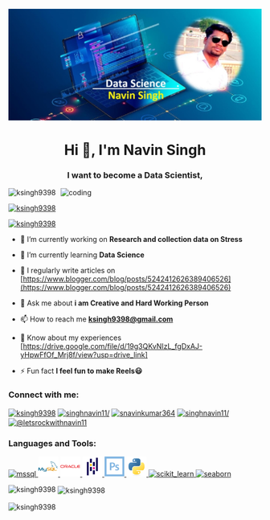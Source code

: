 ![logo](https://github.com/ksingh9398/ksingh9398/blob/main/banner2.jpg)
<h1 align="center">Hi 👋, I'm Navin Singh</h1>
<h3 align="center">I want to become a Data Scientist,</h3>
<img align="right" alt="coding" width="400" src="https://user-images.githubusercontent.com/55389276/140866485-8fb1c876-9a8f-4d6a-98dc-08c4981eaf70.gif">
<p align="left"> <img src="https://komarev.com/ghpvc/?username=ksingh9398&label=Profile%20views&color=0e75b6&style=flat" alt="ksingh9398" /> </p>

<p align="left"> <a href="https://github.com/ryo-ma/github-profile-trophy"><img src="https://github-profile-trophy.vercel.app/?username=ksingh9398" alt="ksingh9398" /></a> </p>

<p align="left"> <a href="https://twitter.com/ksingh9398" target="blank"><img src="https://img.shields.io/twitter/follow/ksingh9398?logo=twitter&style=for-the-badge" alt="ksingh9398" /></a> </p>

- 🔭 I’m currently working on **Research and collection data on Stress**

- 🌱 I’m currently learning **Data Science**

- 📝 I regularly write articles on [https://www.blogger.com/blog/posts/5242412626389406526](https://www.blogger.com/blog/posts/5242412626389406526)

- 💬 Ask me about **i am Creative and Hard Working Person**

- 📫 How to reach me **ksingh9398@gmail.com**

- 📄 Know about my experiences [https://drive.google.com/file/d/19g3QKvNIzL_fgDxAJ-yHpwFfOf_Mrj8f/view?usp=drive_link]

- ⚡ Fun fact **I feel fun to make Reels😃**

<h3 align="left">Connect with me:</h3>
<p align="left">
<a href="https://twitter.com/ksingh9398" target="blank"><img align="center" src="https://raw.githubusercontent.com/rahuldkjain/github-profile-readme-generator/master/src/images/icons/Social/twitter.svg" alt="ksingh9398" height="30" width="40" /></a>
<a href="https://linkedin.com/in/singhnavin11/" target="blank"><img align="center" src="https://raw.githubusercontent.com/rahuldkjain/github-profile-readme-generator/master/src/images/icons/Social/linked-in-alt.svg" alt="singhnavin11/" height="30" width="40" /></a>
<a href="https://fb.com/snavinkumar364" target="blank"><img align="center" src="https://raw.githubusercontent.com/rahuldkjain/github-profile-readme-generator/master/src/images/icons/Social/facebook.svg" alt="snavinkumar364" height="30" width="40" /></a>
<a href="https://instagram.com/singhnavin11/" target="blank"><img align="center" src="https://raw.githubusercontent.com/rahuldkjain/github-profile-readme-generator/master/src/images/icons/Social/instagram.svg" alt="singhnavin11/" height="30" width="40" /></a>
<a href="https://www.youtube.com/c/@letsrockwithnavin11" target="blank"><img align="center" src="https://raw.githubusercontent.com/rahuldkjain/github-profile-readme-generator/master/src/images/icons/Social/youtube.svg" alt="@letsrockwithnavin11" height="30" width="40" /></a>
</p>

<h3 align="left">Languages and Tools:</h3>
<p align="left"> <a href="https://www.microsoft.com/en-us/sql-server" target="_blank" rel="noreferrer"> <img src="https://www.svgrepo.com/show/303229/microsoft-sql-server-logo.svg" alt="mssql" width="40" height="40"/> </a> <a href="https://www.mysql.com/" target="_blank" rel="noreferrer"> <img src="https://raw.githubusercontent.com/devicons/devicon/master/icons/mysql/mysql-original-wordmark.svg" alt="mysql" width="40" height="40"/> </a> <a href="https://www.oracle.com/" target="_blank" rel="noreferrer"> <img src="https://raw.githubusercontent.com/devicons/devicon/master/icons/oracle/oracle-original.svg" alt="oracle" width="40" height="40"/> </a> <a href="https://pandas.pydata.org/" target="_blank" rel="noreferrer"> <img src="https://raw.githubusercontent.com/devicons/devicon/2ae2a900d2f041da66e950e4d48052658d850630/icons/pandas/pandas-original.svg" alt="pandas" width="40" height="40"/> </a> <a href="https://www.photoshop.com/en" target="_blank" rel="noreferrer"> <img src="https://raw.githubusercontent.com/devicons/devicon/master/icons/photoshop/photoshop-line.svg" alt="photoshop" width="40" height="40"/> </a> <a href="https://www.python.org" target="_blank" rel="noreferrer"> <img src="https://raw.githubusercontent.com/devicons/devicon/master/icons/python/python-original.svg" alt="python" width="40" height="40"/> </a> <a href="https://scikit-learn.org/" target="_blank" rel="noreferrer"> <img src="https://upload.wikimedia.org/wikipedia/commons/0/05/Scikit_learn_logo_small.svg" alt="scikit_learn" width="40" height="40"/> </a> <a href="https://seaborn.pydata.org/" target="_blank" rel="noreferrer"> <img src="https://seaborn.pydata.org/_images/logo-mark-lightbg.svg" alt="seaborn" width="40" height="40"/> </a> </p>

<p><img align="left" src="https://github-readme-stats.vercel.app/api/top-langs?username=ksingh9398&show_icons=true&locale=en&layout=compact" alt="ksingh9398" /></p>

<p>&nbsp;<img align="center" src="https://github-readme-stats.vercel.app/api?username=ksingh9398&show_icons=true&locale=en" alt="ksingh9398" /></p>

<p><img align="center" src="https://github-readme-streak-stats.herokuapp.com/?user=ksingh9398&" alt="ksingh9398" /></p>
